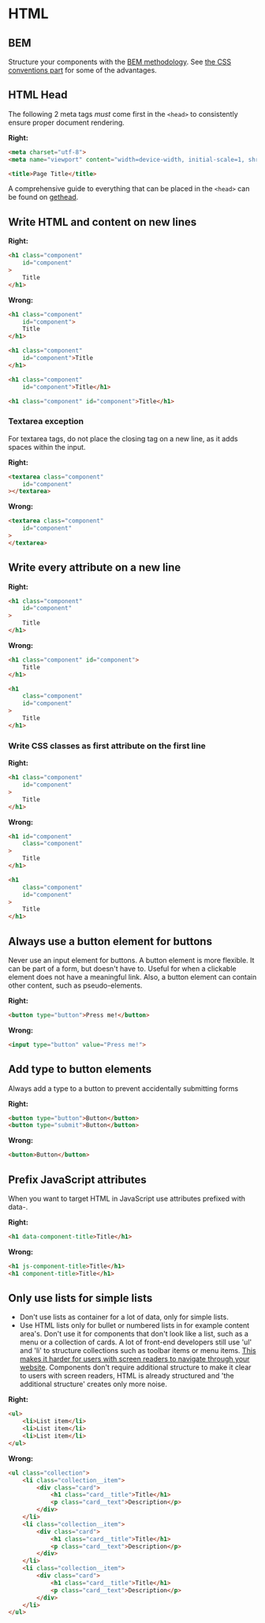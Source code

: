 # HTML

## BEM
Structure your components with the [BEM methodology](https://en.bem.info/method/naming-convention/). See [the CSS conventions part](/css/README.md#selector-names-should-follow-bem-methodology-honed-by-nicolas-gallagher) for some of the advantages.

## HTML Head

The following 2 meta tags *must* come first in the ```<head>``` to consistently ensure proper document rendering.

**Right:**
```html
<meta charset="utf-8">
<meta name="viewport" content="width=device-width, initial-scale=1, shrink-to-fit=no">

<title>Page Title</title>
```

A comprehensive guide to everything that can be placed in the ```<head>``` can be found on [gethead](https://gethead.info/).

## Write HTML and content on new lines

**Right:**
```html
<h1 class="component"
    id="component"
>
    Title
</h1>
```

**Wrong:**
```html
<h1 class="component"
    id="component">
    Title
</h1>

<h1 class="component"
    id="component">Title
</h1>

<h1 class="component"
    id="component">Title</h1>

<h1 class="component" id="component">Title</h1>
```

### Textarea exception
For textarea tags, do not place the closing tag </textarea> on a new line, as it adds spaces within the input.

**Right:**
```html
<textarea class="component"
    id="component"
></textarea>
```

**Wrong:**
```html
<textarea class="component"
    id="component"
>
</textarea>
```

## Write every attribute on a new line

**Right:**
```html
<h1 class="component"
    id="component"
>
    Title
</h1>
```

**Wrong:**
```html
<h1 class="component" id="component">
    Title
</h1>

<h1
    class="component"
    id="component"
>
    Title
</h1>
```

### Write CSS classes as first attribute on the first line

**Right:**
```html
<h1 class="component"
    id="component"
>
    Title
</h1>
```

**Wrong:**
```html
<h1 id="component"
    class="component"
>
    Title
</h1>

<h1
    class="component"
    id="component"
>
    Title
</h1>
```

## Always use a button element for buttons
Never use an input element for buttons. A button element is more flexible. It can be part of a form, but doesn't have to. Useful for when a clickable element does not have a meaningful link. Also, a button element can contain other content, such as pseudo-elements.

**Right:**
```html
<button type="button">Press me!</button>
```

**Wrong:**
```html
<input type="button" value="Press me!">
```

## Add type to button elements
Always add a type to a button to prevent accidentally submitting forms

**Right:**
```html
<button type="button">Button</button>
<button type="submit">Button</button>
```

**Wrong:**
```html
<button>Button</button>
```

## Prefix JavaScript attributes
When you want to target HTML in JavaScript use attributes prefixed with data-.

**Right:**
```html
<h1 data-component-title>Title</h1>
```

**Wrong:**
```html
<h1 js-component-title>Title</h1>
<h1 component-title>Title</h1>
```

## Only use lists for simple lists
- Don't use lists as container for a lot of data, only for simple lists.
- Use HTML lists only for bullet or numbered lists in for example content area's. Don't use it for components that don't look like a list, such as a menu or a collection of cards. A lot of front-end developers still use 'ul' and 'li' to structure collections such as toolbar items or menu items. [This makes it harder for users with screen readers to navigate through your website](https://css-tricks.com/navigation-in-lists-to-be-or-not-to-be/). Components don't require additional structure to make it clear to users with screen readers, HTML is already structured and 'the additional structure' creates only more noise.

**Right:**
```html
<ul>
    <li>List item</li>
    <li>List item</li>
    <li>List item</li>
</ul>
```

**Wrong:**
```html
<ul class="collection">
    <li class="collection__item">
        <div class="card">
            <h1 class="card__title">Title</h1>
            <p class="card__text">Description</p>
        </div>
    </li>
    <li class="collection__item">
        <div class="card">
            <h1 class="card__title">Title</h1>
            <p class="card__text">Description</p>
        </div>
    </li>
    <li class="collection__item">
        <div class="card">
            <h1 class="card__title">Title</h1>
            <p class="card__text">Description</p>
        </div>
    </li>
</ul>
```
